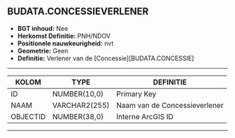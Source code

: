 ## BUDATA.CONCESSIEVERLENER


* __BGT inhoud:__ Nee
* __Herkomst Definitie:__ PNH/NDOV
* __Positionele nauwkeurigheid:__ nvt
* __Geometrie:__ Geen
* __Definitie:__ Verlener van de [Concessie][BUDATA.CONCESSIE]


***

|KOLOM                           	|TYPE          	|DEFINITIE|
|------                          	|----          	|-----    |
|ID                              	|NUMBER(10,0)  	|Primary Key|
|NAAM                            	|VARCHAR2(255) 	|Naam van de Concessieverlener|
|OBJECTID                        	|NUMBER(38,0)  	|Interne ArcGIS ID|

***

